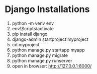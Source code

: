 # Django Installations
1. python -m venv env
2. env\Scripts\activate
3. pip install django
4. django-admin startproject myproject
5. cd myproject
6. python manage.py startapp myapp
7. python manage.py migrate
8. python manage.py runserver
9. open in browser: http://127.0.0.1:8000/
